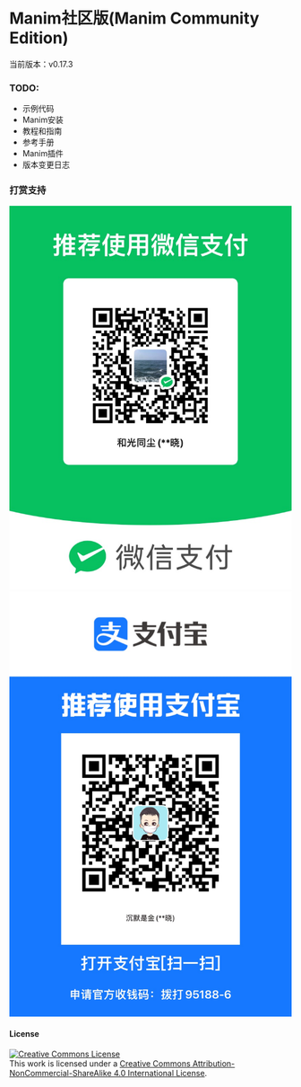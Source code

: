 # Manim社区版(Manim Community Edition)

当前版本：v0.17.3

### TODO:

- 示例代码
- Manim安装
- 教程和指南
- 参考手册
- Manim插件
- 版本变更日志

### 打赏支持

![微信](./static/WeChat.jpg)
![支付宝](./static/Alipay.jpg)

#### License

<a rel="license" href="http://creativecommons.org/licenses/by-nc-sa/4.0/"><img alt="Creative Commons License" style="border-width:0" src="https://i.creativecommons.org/l/by-nc-sa/4.0/88x31.png" /></a><br />This work is licensed under a <a rel="license" href="http://creativecommons.org/licenses/by-nc-sa/4.0/">Creative Commons Attribution-NonCommercial-ShareAlike 4.0 International License</a>.

